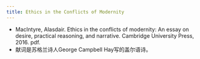 ```yaml
---
title: Ethics in the Conflicts of Modernity
---
```


- MacIntyre, Alasdair. Ethics in the conflicts of modernity: An essay on desire, practical reasoning, and narrative. Cambridge University Press, 2016. pdf.
- 献词是苏格兰诗人George Campbell Hay写的盖尔语诗。